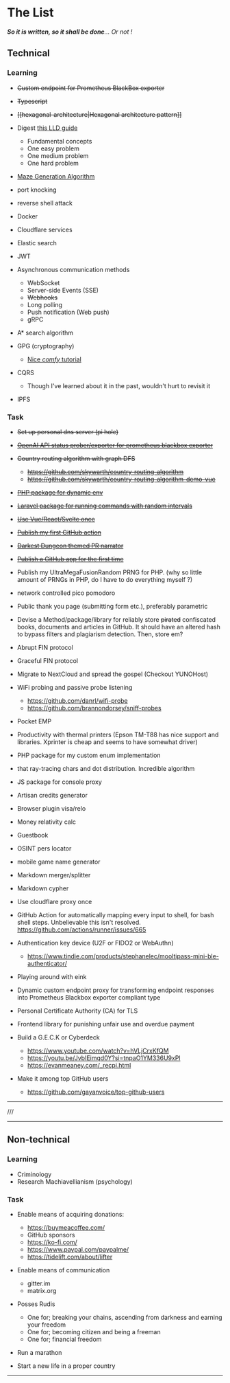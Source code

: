  # The List

_**So it is written, so it shall be done**... Or not !_
 
## Technical

### Learning

- ~~Custom endpoint for Prometheus BlackBox exporter~~
- ~~Typescript~~
- ~~[[hexagonal-architecture|Hexagonal architecture pattern]]~~
- Digest [this LLD guide](https://github.com/ashishps1/awesome-low-level-design)
	- Fundamental concepts
	- One easy problem
	- One medium problem
	- One hard problem
- [Maze Generation Algorithm](https://en.wikipedia.org/wiki/Maze_generation_algorithm)
- port knocking
- reverse shell attack
- Docker
- Cloudflare services
- Elastic search
- JWT

- Asynchronous communication methods
    - WebSocket
    - Server-side Events (SSE)
    - ~~Webhooks~~
    - Long polling
    - Push notification (Web push)
    - gRPC

- A* search algorithm
- GPG (cryptography)
	- [Nice *comfy* tutorial](https://www.youtube.com/watch?v=eLKOIjNFwVs)
- CQRS
  - Though I've learned about it in the past, wouldn't hurt to revisit it
- IPFS

### Task

- ~~Set up personal dns server (pi hole)~~
- ~~[OpenAI API status prober/exporter for prometheus blackbox exporter](https://github.com/skywarth/openai-api-status-prober)~~
- ~~Country routing algorithm with graph DFS~~
    - ~~https://github.com/skywarth/country-routing-algorithm~~
    - ~~https://github.com/skywarth/country-routing-algorithm-demo-vue~~
- ~~[PHP package for dynamic env](https://github.com/skywarth/laravel-config-mapper)~~
- ~~[Laravel package for running commands with random intervals](https://github.com/skywarth/chaotic-schedule)~~
- ~~[Use Vue/React/Svelte once](https://github.com/skywarth/country-routing-algorithm-demo-vue)~~
- ~~[Publish my first GitHub action](https://github.com/skywarth/vite-github-pages-deployer)~~
- ~~[Darkest Dungeon themed PR narrator](https://github.com/skywarth/darkest-PR)~~
- ~~[Publish a GitHub app for the first time](https://github.com/marketplace/darkest-pr)~~
- Publish my UltraMegaFusionRandom PRNG for PHP. (why so little amount of PRNGs in PHP, do I have to do everything myself ?)
- network controlled pico pomodoro
- Public thank you page (submitting form etc.), preferably parametric
- Devise a Method/package/library for reliably store ~~pirated~~ confiscated books, documents and articles in GitHub. It should have an altered hash to bypass filters and plagiarism detection. Then, store em?
- Abrupt FIN protocol
- Graceful FIN protocol
- Migrate to NextCloud and spread the gospel (Checkout YUNOHost)
- WiFi probing and passive probe listening
    - https://github.com/danrl/wifi-probe
    - https://github.com/brannondorsey/sniff-probes
- Pocket EMP
- Productivity with thermal printers (Epson TM-T88 has nice support and libraries. Xprinter is cheap and seems to have somewhat driver)
- PHP package for my custom enum implementation
- that ray-tracing chars and dot distribution. Incredible algorithm
- JS package for console proxy
- Artisan credits generator
- Browser plugin visa/relo
- Money relativity calc
- Guestbook
- OSINT pers locator
- mobile game name generator
- Markdown merger/splitter
- Markdown cypher
- Use cloudflare proxy once
- GitHub Action for automatically mapping every input to shell, for bash shell steps. Unbelievable this isn't resolved. https://github.com/actions/runner/issues/665
- Authentication key device (U2F or FIDO2 or WebAuthn)
    - https://www.tindie.com/products/stephanelec/mooltipass-mini-ble-authenticator/
- Playing around with eink
- Dynamic custom endpoint proxy for transforming endpoint responses into Prometheus Blackbox exporter compliant type
- Personal Certificate Authority (CA) for TLS
- Frontend library for punishing unfair use and overdue payment
- Build a G.E.C.K or Cyberdeck
  - https://www.youtube.com/watch?v=hVLjCrxKfQM
  - https://youtu.be/JvbIEimqd0Y?si=tnpaO1YM336U9xPl
  - https://evanmeaney.com/_recpi.html

- Make it among top GitHub users
  - https://github.com/gayanvoice/top-github-users

---
///

---


## Non-technical

### Learning

- Criminology
- Research Machiavellianism (psychology)

### Task

- Enable means of acquiring donations:
  - https://buymeacoffee.com/
  - GitHub sponsors
  - https://ko-fi.com/
  - https://www.paypal.com/paypalme/
  - https://tidelift.com/about/lifter

- Enable means of communication
  - gitter.im
  - matrix.org

- Posses Rudis
  - One for; breaking your chains, ascending from darkness and earning your freedom
  - One for; becoming citizen and being a freeman
  - One for; financial freedom

- Run a marathon
- Start a new life in a proper country


---

















  






